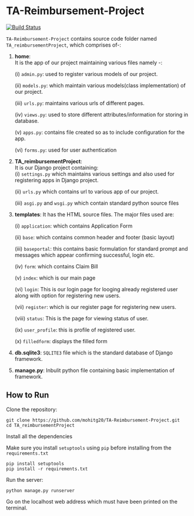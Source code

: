 # TA-Reimbursement-Project

[![Build Status](https://github.com/mohitg20/TA-Reimbursement-Project/actions/workflows/django.yml/badge.svg)](https://github.com/mohitg20/TA-Reimbursement-Project)

`TA-Reimbursement-Project` contains source code folder named `TA_reimbursementProject`, which comprises of-:

1. **home**:  
It is the app of our project maintaining various files namely -:  

    (i) `admin.py`: used to register various models of our project.  

    (ii) `models.py`: which maintain various models(class implementation) of our project.  

    (iii) `urls.py`: maintains various urls of different pages.  

    (iv) `views.py`: used to store different attributes/information for storing in database.  

    (v) `apps.py`: contains file created so as to include configuration for the app.  

    (vi) `forms.py`: used for user authentication

2. **TA_reimbursementProject**:  
    It is our Django project containing:  
    (i) `settings.py` which maintains various settings and also used for registering apps in Django project.  

    (ii) `urls.py` which contains url to various app of our project.  

    (iii) `asgi.py` and `wsgi.py` which contain standard python source files

3. **templates**:
It has the HTML source files. The major files used are:  

    (i) `application`: which contains Application Form  

    (ii) `base`: which contains common header and footer (basic layout)  

    (iii) `baseportal`: this contains basic formulation for standard prompt and messages which appear confirming successful, login etc.  

    (iv) `form`: which contains Claim Bill  

    (v) `index`: which is our main page  

    (vi) `login`: This is our login page for looging already registered user along with option for registering new users.  

    (vii) `register`: which is our register page for registering new users.  

    (viii) `status`: This is the page for viewing status of user.  

    (ix) `user_profile`: this is profile of registered user.  

    (x) `filledform`: displays the filled form

4. **db.sqlite3**:
`SQLITE3` file which is the standard database of Django framework.

5. **manage.py**: Inbulit python file containing basic implementation of framework.

## How to Run

Clone the repository:

```
git clone https://github.com/mohitg20/TA-Reimbursement-Project.git
cd TA_reimbursementProject
```

Install all the dependencies

Make sure you install `setuptools` using `pip` before installing from the `requirements.txt`
```
pip install setuptools
pip install -r requirements.txt
```

Run the server:

```
python manage.py runserver
```

Go on the localhost web address which must have been printed on the terminal.
